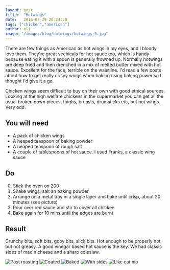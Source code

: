 ```yaml
---
layout: post
title:  "Hotwings"
date:   2016-07-29 20:24:30
tags: ["chicken","american"]
author: oli
image: "/images/blog/hotwings/hotwings-5.jpg"
---
```


There are few things as American as hot wings in my eyes, and I bloody love them.  They're great vechicals for hot sauce too, which is handy because eating it with a spoon is generally frowned up.  Normally hotwings are deep fried and then drenched in a mix of melted butter mixed with hot sauce.  Excellent for the face, terrible on the waistline.  I'd read a few posts about how to get really crispy wings when baking using baking power so I thought I'd give it a go.

Chicken wings seem difficult to buy on their own with good ethical sources.  Looking at the high welfare chickens in the supermarket you can get all the usual broken down pieces, thighs, breasts, drumsticks etc, but not wings. Very odd.  

## You will need

* A pack of chicken wings
* A heaped teaspoon of baking powder
* A heaped teaspoon of rough salt
* A couple of tablespoons of hot sauce.  I used Franks, a classic wing sauce

## Do

0. Stick the oven on 200
1. Shake wings, salt an baking powder
2. Arrange on a metal tray in a single layer and bake until crisp, about 20 minutes (see picture) 
3. Pour over red sauce and stir to cover all chicken
4. Bake again for 10 mins until the edges are burnt

## Result

Crunchy bits, soft bits, gooy bits, slick bits.  Hot enough to be properly hot, but not greasy.  A good vinegar based hot sauce is the key.  We had classic sides of mac'n'cheese and a sharp coleslaw.

![Post roasting](/images/blog/hotwings/hotwings-1.jpg)
![Coated](/images/blog/hotwings/hotwings-2.jpg)
![Baked](/images/blog/hotwings/hotwings-3.jpg)
![With sides](/images/blog/hotwings/hotwings-4.jpg)
![Like cat nip](/images/blog/hotwings/hotwings-5.jpg)
